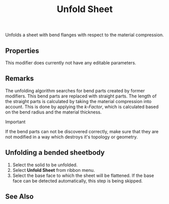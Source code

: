 ﻿---
uid: 87d3ecca-434c-474d-befd-47f1bb83370e
title: Unfold Sheet
---
Unfolds a sheet with bend flanges with respect to the material compression.

## Properties
This modifier does currently not have any editable parameters.

## Remarks
The unfolding algorithm searches for bend parts created by former modifiers. This bend parts are replaced with straight parts.
The length of the straight parts is calculated by taking the material compression into account. This is done by applying the _k-Factor_, which is calculated based on the bend radius and the material thickness.

> [!IMPORTANT]
>  If the bend parts can not be discovered correctly, make sure that they are not modified in a way which destroys it's topology or geometry.

## Unfolding a bended sheetbody
1. Select the solid to be unfolded.
2. Select __Unfold Sheet__ from ribbon menu.
3. Select the base face to which the sheet will be flattened. If the base face can be detected automatically, this step is being skipped.

## See Also
[](xref:5f9b1a87-60f9-448a-860a-567eb18473c8)
